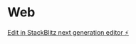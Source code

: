 # Web

[Edit in StackBlitz next generation editor ⚡️](https://stackblitz.com/~/github.com/EkaterinaMarkina-1/Web)